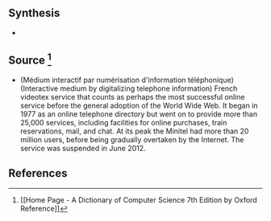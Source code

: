 ## Synthesis
- 
## Source [^1]
- (Médium interactif par numérisation d'information téléphonique)(Interactive medium by digitalizing telephone information) French videotex service that counts as perhaps the most successful online service before the general adoption of the World Wide Web. It began in 1977 as an online telephone directory but went on to provide more than 25,000 services, including facilities for online purchases, train reservations, mail, and chat. At its peak the Minitel had more than 20 million users, before being gradually overtaken by the Internet. The service was suspended in June 2012.
## References

[^1]: [[Home Page - A Dictionary of Computer Science 7th Edition by Oxford Reference]]